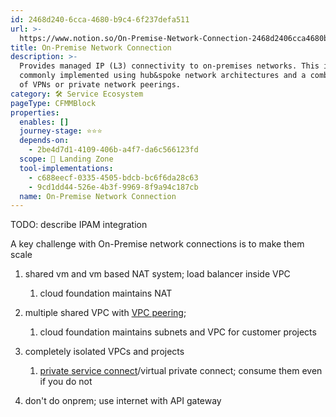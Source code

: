 ```yaml
---
id: 2468d240-6cca-4680-b9c4-6f237defa511
url: >-
  https://www.notion.so/On-Premise-Network-Connection-2468d2406cca4680b9c46f237defa511
title: On-Premise Network Connection
description: >-
  Provides managed IP (L3) connectivity to on-premises networks. This is
  commonly implemented using hub&spoke network architectures and a combination
  of VPNs or private network peerings.
category: 🛠 Service Ecosystem
pageType: CFMMBlock
properties:
  enables: []
  journey-stage: ⭐️⭐️⭐️
  depends-on:
    - 2be4d7d1-4109-406b-a4f7-da6c566123fd
  scope: 🛬 Landing Zone
  tool-implementations:
    - c688eecf-0335-4505-bdcb-bc6f6da28c63
    - 9cd1dd44-526e-4b3f-9969-8f9a94c187cb
  name: On-Premise Network Connection
---
```


TODO: describe IPAM integration



A key challenge with On-Premise network connections is to make them scale

1. shared vm and vm based NAT system; load balancer inside VPC

    1. cloud foundation maintains NAT

1. multiple shared VPC with [VPC peering](https://docs.aws.amazon.com/vpc/latest/peering/what-is-vpc-peering.html);

    1.  cloud foundation maintains subnets and VPC for customer projects

1. completely isolated VPCs and projects

    1. [private service connect](https://cloud.google.com/vpc/docs/private-service-connect)/virtual private connect; consume them even if you do not

1. don't do onprem; use internet with API gateway

